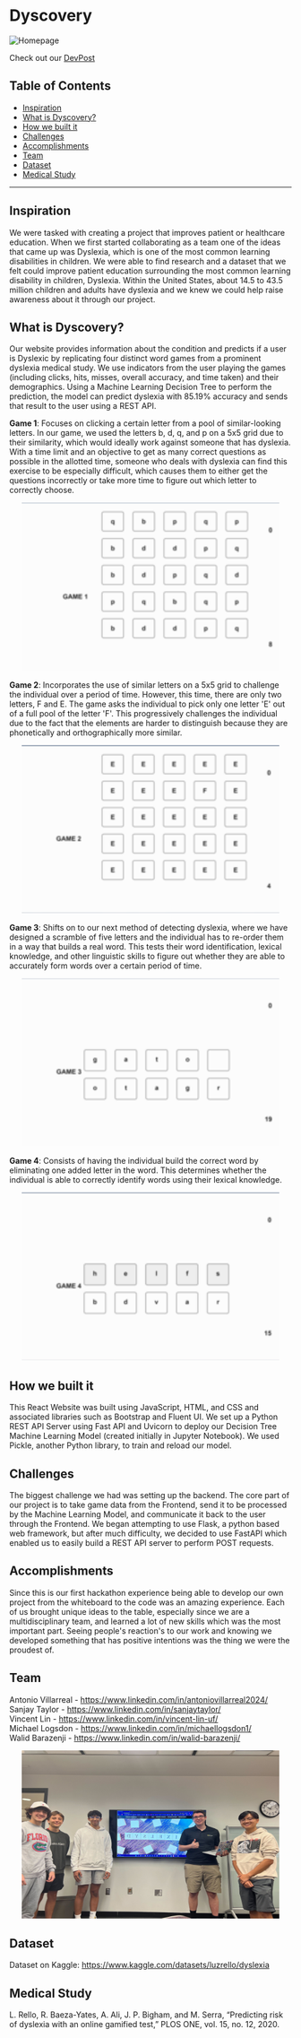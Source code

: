 # Dyscovery

![Homepage](https://github.com/Antonio-Villarreal/Dyscovery/blob/main/Images/Home.png)

Check out our [DevPost](https://devpost.com/software/dyslexia-diagnosis-game)

## Table of Contents
- [Inspiration](#inspiration)
- [What is Dyscovery?](#what-is-dyscovery)
- [How we built it](#how-we-built-it)
- [Challenges](#challenges)
- [Accomplishments](#accomplishments)
- [Team](#team)
- [Dataset](#dataset)
- [Medical Study](#medical-study)

---

## Inspiration
We were tasked with creating a project that improves patient or healthcare education. When we first started collaborating as a team one of the ideas that came up was Dyslexia, which is one of the most common learning disabilities in children. We were able to find research and a dataset that we felt could improve patient education surrounding the most common learning disability in children, Dyslexia. Within the United States, about 14.5 to 43.5 million children and adults have dyslexia and we knew we could help raise awareness about it through our project.

## What is Dyscovery?
Our website provides information about the condition and predicts if a user is Dyslexic by replicating four distinct word games from a prominent dyslexia medical study. We use indicators from the user playing the games (including clicks, hits, misses, overall accuracy, and time taken) and their demographics. Using a Machine Learning Decision Tree to perform the prediction, the model can predict dyslexia with 85.19% accuracy and sends that result to the user using a REST API.

**Game 1**: Focuses on clicking a certain letter from a pool of similar-looking letters. In our game, we used the letters b, d, q, and p on a 5x5 grid due to their similarity, which would ideally work against someone that has dyslexia. With a time limit and an objective to get as many correct questions as possible in the allotted time, someone who deals with dyslexia can find this exercise to be especially difficult, which causes them to either get the questions incorrectly or take more time to figure out which letter to correctly choose.  

<p align="center">
  <img width="460" height="300" src="https://github.com/Antonio-Villarreal/Dyscovery/blob/main/Images/Game1.png">
</p>

**Game 2**: Incorporates the use of similar letters on a 5x5 grid to challenge the individual over a period of time. However, this time, there are only two letters, F and E. The game asks the individual to pick only one letter 'E' out of a full pool of the letter 'F'. This progressively challenges the individual due to the fact that the elements are harder to distinguish because they are phonetically and orthographically more similar.  

<p align="center">
  <img width="460" height="300" src="https://github.com/Antonio-Villarreal/Dyscovery/blob/main/Images/Game2.png">
</p>

**Game 3**: Shifts on to our next method of detecting dyslexia, where we have designed a scramble of five letters and the individual has to re-order them in a way that builds a real word. This tests their word identification, lexical knowledge, and other linguistic skills to figure out whether they are able to accurately form words over a certain period of time.  

<p align="center">
  <img width="460" height="300" src="https://github.com/Antonio-Villarreal/Dyscovery/blob/main/Images/Game3.png">
</p>

**Game 4**: Consists of having the individual build the correct word by eliminating one added letter in the word. This determines whether the individual is able to correctly identify words using their lexical knowledge.  

<p align="center">
  <img width="460" height="300" src="https://github.com/Antonio-Villarreal/Dyscovery/blob/main/Images/Game4.png">
</p>

## How we built it
This React Website was built using JavaScript, HTML, and CSS and associated libraries such as Bootstrap and Fluent UI. We set up a Python REST API Server using Fast API and Uvicorn to deploy our Decision Tree Machine Learning Model (created initially in Jupyter Notebook). We used Pickle, another Python library, to train and reload our model.

## Challenges
The biggest challenge we had was setting up the backend. The core part of our project is to take game data from the Frontend, send it to be processed by the Machine Learning Model, and communicate it back to the user through the Frontend. We began attempting to use Flask, a python based web framework, but after much difficulty, we decided to use FastAPI which enabled us to easily build a REST API server to perform POST requests.

## Accomplishments
Since this is our first hackathon experience being able to develop our own project from the whiteboard to the code was an amazing experience. Each of us brought unique ideas to the table, especially since we are a multidisciplinary team, and learned a lot of new skills which was the most important part. Seeing people's reaction's to our work and knowing we developed something that has positive intentions was the thing we were the proudest of.

## Team
Antonio Villarreal - https://www.linkedin.com/in/antoniovillarreal2024/  
Sanjay Taylor - https://www.linkedin.com/in/sanjaytaylor/  
Vincent Lin - https://www.linkedin.com/in/vincent-lin-uf/  
Michael Logsdon - https://www.linkedin.com/in/michaellogsdon1/  
Walid Barazenji - https://www.linkedin.com/in/walid-barazenji/  

<p align="center">
  <img width="460" height="300" src="https://github.com/Antonio-Villarreal/Dyscovery/blob/main/Images/Team.jpg">
</p>

## Dataset
Dataset on Kaggle: https://www.kaggle.com/datasets/luzrello/dyslexia

## Medical Study
L. Rello, R. Baeza-Yates, A. Ali, J. P. Bigham, and M. Serra, “Predicting risk of dyslexia with an online gamified test,” PLOS ONE, vol. 15, no. 12, 2020. 
